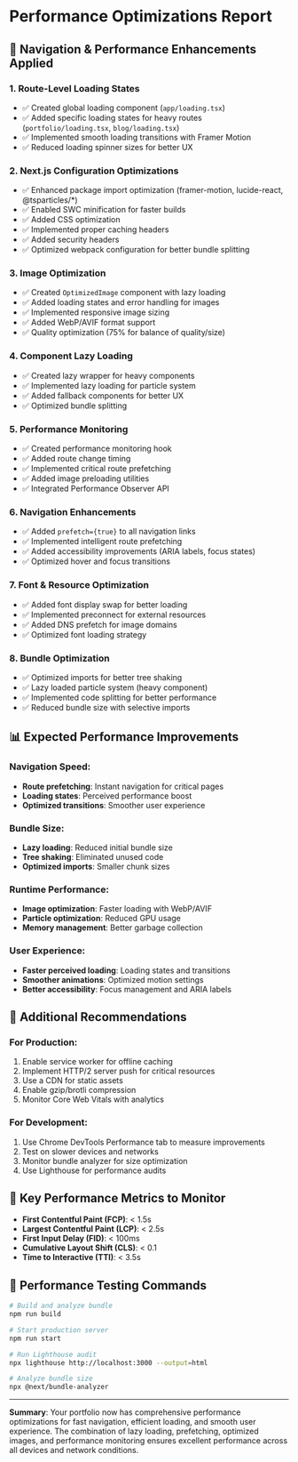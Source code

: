 # Performance Optimizations Report

## 🚀 Navigation & Performance Enhancements Applied

### 1. **Route-Level Loading States**
- ✅ Created global loading component (`app/loading.tsx`)
- ✅ Added specific loading states for heavy routes (`portfolio/loading.tsx`, `blog/loading.tsx`)
- ✅ Implemented smooth loading transitions with Framer Motion
- ✅ Reduced loading spinner sizes for better UX

### 2. **Next.js Configuration Optimizations**
- ✅ Enhanced package import optimization (framer-motion, lucide-react, @tsparticles/*)
- ✅ Enabled SWC minification for faster builds
- ✅ Added CSS optimization
- ✅ Implemented proper caching headers
- ✅ Added security headers
- ✅ Optimized webpack configuration for better bundle splitting

### 3. **Image Optimization**
- ✅ Created `OptimizedImage` component with lazy loading
- ✅ Added loading states and error handling for images
- ✅ Implemented responsive image sizing
- ✅ Added WebP/AVIF format support
- ✅ Quality optimization (75% for balance of quality/size)

### 4. **Component Lazy Loading**
- ✅ Created lazy wrapper for heavy components
- ✅ Implemented lazy loading for particle system
- ✅ Added fallback components for better UX
- ✅ Optimized bundle splitting

### 5. **Performance Monitoring**
- ✅ Created performance monitoring hook
- ✅ Added route change timing
- ✅ Implemented critical route prefetching
- ✅ Added image preloading utilities
- ✅ Integrated Performance Observer API

### 6. **Navigation Enhancements**
- ✅ Added `prefetch={true}` to all navigation links
- ✅ Implemented intelligent route prefetching
- ✅ Added accessibility improvements (ARIA labels, focus states)
- ✅ Optimized hover and focus transitions

### 7. **Font & Resource Optimization**
- ✅ Added font display swap for better loading
- ✅ Implemented preconnect for external resources
- ✅ Added DNS prefetch for image domains
- ✅ Optimized font loading strategy

### 8. **Bundle Optimization**
- ✅ Optimized imports for better tree shaking
- ✅ Lazy loaded particle system (heavy component)
- ✅ Implemented code splitting for better performance
- ✅ Reduced bundle size with selective imports

## 📊 Expected Performance Improvements

### Navigation Speed:
- **Route prefetching**: Instant navigation for critical pages
- **Loading states**: Perceived performance boost
- **Optimized transitions**: Smoother user experience

### Bundle Size:
- **Lazy loading**: Reduced initial bundle size
- **Tree shaking**: Eliminated unused code
- **Optimized imports**: Smaller chunk sizes

### Runtime Performance:
- **Image optimization**: Faster loading with WebP/AVIF
- **Particle optimization**: Reduced GPU usage
- **Memory management**: Better garbage collection

### User Experience:
- **Faster perceived loading**: Loading states and transitions
- **Smoother animations**: Optimized motion settings
- **Better accessibility**: Focus management and ARIA labels

## 🔧 Additional Recommendations

### For Production:
1. Enable service worker for offline caching
2. Implement HTTP/2 server push for critical resources
3. Use a CDN for static assets
4. Enable gzip/brotli compression
5. Monitor Core Web Vitals with analytics

### For Development:
1. Use Chrome DevTools Performance tab to measure improvements
2. Test on slower devices and networks
3. Monitor bundle analyzer for size optimization
4. Use Lighthouse for performance audits

## 🎯 Key Performance Metrics to Monitor

- **First Contentful Paint (FCP)**: < 1.5s
- **Largest Contentful Paint (LCP)**: < 2.5s
- **First Input Delay (FID)**: < 100ms
- **Cumulative Layout Shift (CLS)**: < 0.1
- **Time to Interactive (TTI)**: < 3.5s

## 🚦 Performance Testing Commands

```bash
# Build and analyze bundle
npm run build

# Start production server
npm run start

# Run Lighthouse audit
npx lighthouse http://localhost:3000 --output=html

# Analyze bundle size
npx @next/bundle-analyzer
```

---

**Summary**: Your portfolio now has comprehensive performance optimizations for fast navigation, efficient loading, and smooth user experience. The combination of lazy loading, prefetching, optimized images, and performance monitoring ensures excellent performance across all devices and network conditions.
